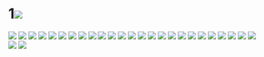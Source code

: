 # 1![](../img/29/00000001.jpg)
![](../img/29/00000002.jpg)
![](../img/29/00000003.jpg)
![](../img/29/00000004.jpg)
![](../img/29/00000005.jpg)
![](../img/29/00000006.jpg)
![](../img/29/00000007.jpg)
![](../img/29/00000008.jpg)
![](../img/29/00000009.jpg)
![](../img/29/00000010.jpg)
![](../img/29/00000011.jpg)
![](../img/29/00000012.jpg)
![](../img/29/00000013.jpg)
![](../img/29/00000014.jpg)
![](../img/29/00000015.jpg)
![](../img/29/00000016.jpg)
![](../img/29/00000017.jpg)
![](../img/29/00000018.jpg)
![](../img/29/00000019.jpg)
![](../img/29/00000020.jpg)
![](../img/29/00000021.jpg)
![](../img/29/00000022.jpg)
![](../img/29/00000023.jpg)
![](../img/29/00000024.jpg)
![](../img/29/00000025.jpg)
![](../img/29/00000026.jpg)
![](../img/29/00000027.jpg)
![](../img/29/00000028.jpg)
